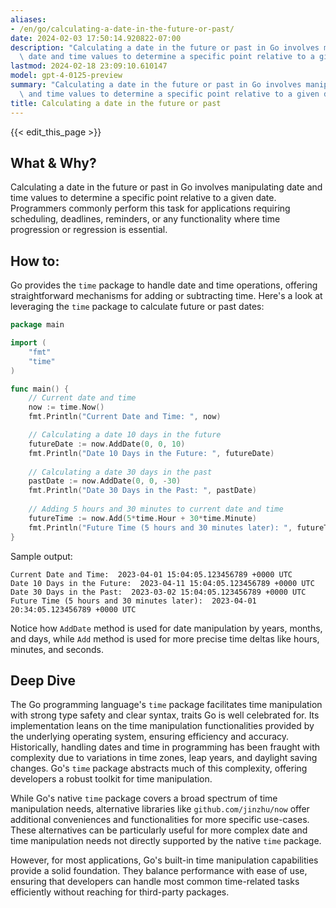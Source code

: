 ```yaml
---
aliases:
- /en/go/calculating-a-date-in-the-future-or-past/
date: 2024-02-03 17:50:14.920822-07:00
description: "Calculating a date in the future or past in Go involves manipulating\
  \ date and time values to determine a specific point relative to a given date.\u2026"
lastmod: 2024-02-18 23:09:10.610147
model: gpt-4-0125-preview
summary: "Calculating a date in the future or past in Go involves manipulating date\
  \ and time values to determine a specific point relative to a given date.\u2026"
title: Calculating a date in the future or past
---
```


{{< edit_this_page >}}

## What & Why?

Calculating a date in the future or past in Go involves manipulating date and time values to determine a specific point relative to a given date. Programmers commonly perform this task for applications requiring scheduling, deadlines, reminders, or any functionality where time progression or regression is essential.

## How to:

Go provides the `time` package to handle date and time operations, offering straightforward mechanisms for adding or subtracting time. Here's a look at leveraging the `time` package to calculate future or past dates:

```go
package main

import (
	"fmt"
	"time"
)

func main() {
	// Current date and time
	now := time.Now()
	fmt.Println("Current Date and Time: ", now)

	// Calculating a date 10 days in the future
	futureDate := now.AddDate(0, 0, 10)
	fmt.Println("Date 10 Days in the Future: ", futureDate)
	
	// Calculating a date 30 days in the past
	pastDate := now.AddDate(0, 0, -30)
	fmt.Println("Date 30 Days in the Past: ", pastDate)
	
	// Adding 5 hours and 30 minutes to current date and time
	futureTime := now.Add(5*time.Hour + 30*time.Minute)
	fmt.Println("Future Time (5 hours and 30 minutes later): ", futureTime)
}
```

Sample output:
```
Current Date and Time:  2023-04-01 15:04:05.123456789 +0000 UTC
Date 10 Days in the Future:  2023-04-11 15:04:05.123456789 +0000 UTC
Date 30 Days in the Past:  2023-03-02 15:04:05.123456789 +0000 UTC
Future Time (5 hours and 30 minutes later):  2023-04-01 20:34:05.123456789 +0000 UTC
```
Notice how `AddDate` method is used for date manipulation by years, months, and days, while `Add` method is used for more precise time deltas like hours, minutes, and seconds.

## Deep Dive

The Go programming language's `time` package facilitates time manipulation with strong type safety and clear syntax, traits Go is well celebrated for. Its implementation leans on the time manipulation functionalities provided by the underlying operating system, ensuring efficiency and accuracy. Historically, handling dates and time in programming has been fraught with complexity due to variations in time zones, leap years, and daylight saving changes. Go's `time` package abstracts much of this complexity, offering developers a robust toolkit for time manipulation.

While Go's native `time` package covers a broad spectrum of time manipulation needs, alternative libraries like `github.com/jinzhu/now` offer additional conveniences and functionalities for more specific use-cases. These alternatives can be particularly useful for more complex date and time manipulation needs not directly supported by the native `time` package.

However, for most applications, Go's built-in time manipulation capabilities provide a solid foundation. They balance performance with ease of use, ensuring that developers can handle most common time-related tasks efficiently without reaching for third-party packages.
